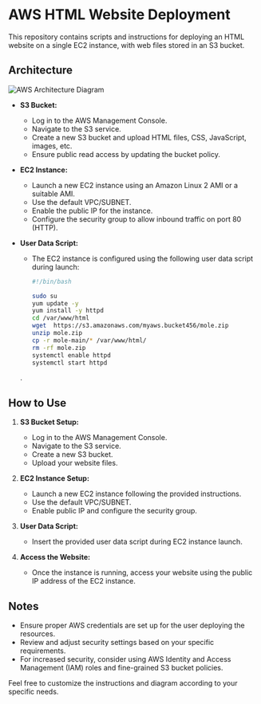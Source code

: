 # AWS HTML Website Deployment

This repository contains scripts and instructions for deploying an HTML website on a single EC2 instance, with web files stored in an S3 bucket.

## Architecture

![AWS Architecture Diagram](link-to-your-image.png)

- **S3 Bucket:**
  - Log in to the AWS Management Console.
  - Navigate to the S3 service.
  - Create a new S3 bucket and upload HTML files, CSS, JavaScript, images, etc.
  - Ensure public read access by updating the bucket policy.

- **EC2 Instance:**
  - Launch a new EC2 instance using an Amazon Linux 2 AMI or a suitable AMI.
  - Use the default VPC/SUBNET.
  - Enable the public IP for the instance.
  - Configure the security group to allow inbound traffic on port 80 (HTTP).

- **User Data Script:**
  - The EC2 instance is configured using the following user data script during launch:
    ```bash
    #!/bin/bash

    sudo su
    yum update -y
    yum install -y httpd
    cd /var/www/html
    wget  https://s3.amazonaws.com/myaws.bucket456/mole.zip
    unzip mole.zip
    cp -r mole-main/* /var/www/html/
    rm -rf mole.zip
    systemctl enable httpd
    systemctl start httpd
    ```
  .

## How to Use

1. **S3 Bucket Setup:**
   - Log in to the AWS Management Console.
   - Navigate to the S3 service.
   - Create a new S3 bucket.
   - Upload your website files.

2. **EC2 Instance Setup:**
   - Launch a new EC2 instance following the provided instructions.
   - Use the default VPC/SUBNET.
   - Enable public IP and configure the security group.

3. **User Data Script:**
   - Insert the provided user data script during EC2 instance launch.

4. **Access the Website:**
   - Once the instance is running, access your website using the public IP address of the EC2 instance.

## Notes

- Ensure proper AWS credentials are set up for the user deploying the resources.
- Review and adjust security settings based on your specific requirements.
- For increased security, consider using AWS Identity and Access Management (IAM) roles and fine-grained S3 bucket policies.

Feel free to customize the instructions and diagram according to your specific needs.
